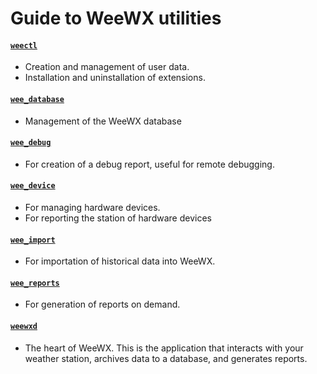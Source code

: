 # Guide to WeeWX utilities

#### [`weectl`](weectl/index.md)

- Creation and management of user data.
- Installation and uninstallation of extensions.

#### [`wee_database`](../utilities/utilities.htm#wee_database_utility)

- Management of the WeeWX database

#### [`wee_debug`](../utilities/utilities.htm#wee_debug_utility)

- For creation of a debug report, useful for remote debugging.

#### [`wee_device`](../utilities/utilities.htm#wee_device_utility)

- For managing hardware devices.
- For reporting the station of hardware devices

#### [`wee_import`](../utilities/utilities.htm#wee_import_utility)

- For importation of historical data into WeeWX.

#### [`wee_reports`](../utilities/utilities.htm#wee_reports_utility)

- For generation of reports on demand.

#### [`weewxd`](../utilities/utilities.htm#weewxd)

- The heart of WeeWX. This is the application that interacts with your weather station,
archives data to a database, and generates reports.